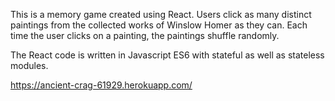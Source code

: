 This is a memory game created using React. Users click as many distinct paintings from the collected works of Winslow Homer as they can. Each time the user clicks on a painting, the paintings shuffle randomly.

The React code is written in Javascript ES6 with stateful as well as stateless modules.

https://ancient-crag-61929.herokuapp.com/

